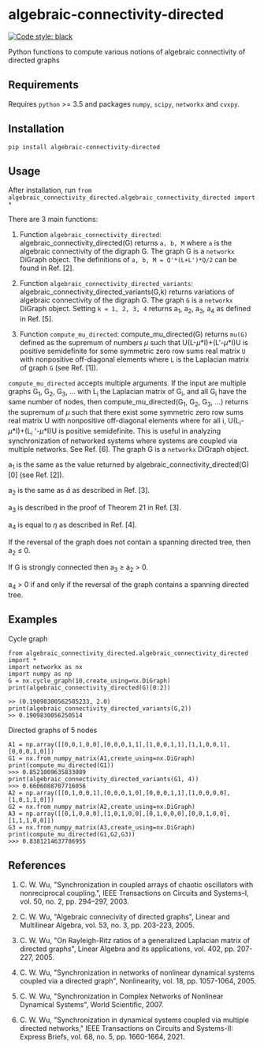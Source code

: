 # algebraic-connectivity-directed
[![Code style: black](https://img.shields.io/badge/code%20style-black-000000.svg)](https://github.com/psf/black)

Python functions to compute various notions of algebraic connectivity of directed graphs

## Requirements
Requires `python` >= 3.5 and packages `numpy`, `scipy`, `networkx` and `cvxpy`.

## Installation
`pip install algebraic-connectivity-directed`

## Usage
After installation, run `from algebraic_connectivity_directed.algebraic_connectivity_directed import *`

There are 3 main functions:

1. Function `algebraic_connectivity_directed`: algebraic_connectivity_directed(G) returns `a, b, M` where `a` is the algebraic connectivity of the digraph G. The graph G is a `networkx` DiGraph object. The definitions of `a, b, M = Q'*(L+L')*Q/2` can be found in Ref. [2].

2. Function `algebraic_connectivity_directed_variants`: algebraic_connectivity_directed_variants(G,k) returns variations of algebraic connectivity of the digraph G.
The graph `G` is a `networkx` DiGraph object. Setting `k = 1, 2, 3, 4` returns a<sub>1</sub>, a<sub>2</sub>, a<sub>3</sub>, a<sub>4</sub> as defined in Ref. [5]. 

3. Function `compute_mu_directed`:
compute_mu_directed(G)
returns `mu(G)` defined as the supremum of numbers $\mu$ such that 
U(L-$\mu$\*I)+(L'-$\mu$\*I)U is positive semidefinite for some symmetric zero row sums
real matrix `U` with nonpositive off-diagonal elements where `L` is the Laplacian matrix
of graph `G` (see Ref. [1]).

`compute_mu_directed` accepts multiple arguments. If the input are multiple graphs G<sub>1</sub>, G<sub>2</sub>, G<sub>3</sub>, ... with L<sub>i</sub> the Laplacian matrix of G<sub>i</sub>, 
and all G<sub>i</sub> have the same number of nodes,
then compute_mu_directed(G<sub>1</sub>, G<sub>2</sub>, G<sub>3</sub>, ...) returns the supremum of $\mu$ such that there 
exist some symmetric zero row sums real matrix U with nonpositive off-diagonal elements 
where for all i, U(L<sub>i</sub>-$\mu$\*I)+(L<sub>i</sub> '-$\mu$\*I)U is positive semidefinite. This is useful in analyzing
synchronization of networked systems where systems are coupled via multiple networks. See Ref. [6].
The graph G is a `networkx` DiGraph object.

a<sub>1</sub> is the same as the value returned by algebraic_connectivity_directed(G)[0] (see Ref. [2]).
    
a<sub>2</sub> is the same as $\tilde{a}$ as described in Ref. [3].

a<sub>3</sub> is described in the proof of Theorem 21 in Ref. [3].

a<sub>4</sub> is equal to $\eta$ as described in Ref. [4].

If the reversal of the graph does not contain a spanning directed tree, then a<sub>2</sub> ≤ 0.

If G is strongly connected then a<sub>3</sub> ≥ a<sub>2</sub> > 0.

a<sub>4</sub> > 0 if and only if the reversal of the graph contains a spanning directed tree.

## Examples

Cycle graph
``` 
from algebraic_connectivity_directed.algebraic_connectivity_directed import *
import networkx as nx
import numpy as np
G = nx.cycle_graph(10,create_using=nx.DiGraph)
print(algebraic_connectivity_directed(G)[0:2])

>> (0.19098300562505233, 2.0)
print(algebraic_connectivity_directed_variants(G,2))
>> 0.1909830056250514
```  

Directed graphs of 5 nodes

```
A1 = np.array([[0,0,1,0,0],[0,0,0,1,1],[1,0,0,1,1],[1,1,0,0,1],[0,0,0,1,0]])     
G1 = nx.from_numpy_matrix(A1,create_using=nx.DiGraph)
print(compute_mu_directed(G1))
>>> 0.8521009635833089
print(algebraic_connectivity_directed_variants(G1, 4))
>>> 0.6606088707716056
A2 = np.array([[0,1,0,0,1],[0,0,0,1,0],[0,0,0,1,1],[1,0,0,0,0],[1,0,1,1,0]])  
G2 = nx.from_numpy_matrix(A2,create_using=nx.DiGraph)
A3 = np.array([[0,1,0,0,0],[1,0,1,0,0],[0,1,0,0,0],[0,0,1,0,0],[1,1,1,0,0]]) 
G3 = nx.from_numpy_matrix(A3,create_using=nx.DiGraph)
print(compute_mu_directed(G1,G2,G3))
>>> 0.8381214637786955
```
## References
1. C. W. Wu, "Synchronization in coupled arrays of chaotic oscillators 
with nonreciprocal coupling.", IEEE Transactions on Circuits and Systems–I, vol. 50,
no. 2, pp. 294–297, 2003.

2. C. W. Wu, "Algebraic connecivity of directed graphs", 
    Linear and Multilinear Algebra, vol. 53, no. 3, pp. 203-223, 2005.

3. C. W. Wu, "On Rayleigh-Ritz ratios of a generalized Laplacian matrix of directed graphs", Linear Algebra
    and its applications, vol. 402, pp. 207-227, 2005.
    
4. C. W. Wu, "Synchronization in networks of nonlinear dynamical systems coupled via a directed graph", 
    Nonlinearity, vol. 18, pp. 1057-1064, 2005.

5. C. W. Wu, "Synchronization in Complex Networks of Nonlinear Dynamical Systems", World Scientific, 2007.

6. C. W. Wu, "Synchronization in dynamical systems coupled via multiple directed networks," 
IEEE Transactions on Circuits and Systems-II: Express Briefs, vol. 68, no. 5, pp. 1660-1664, 2021.
